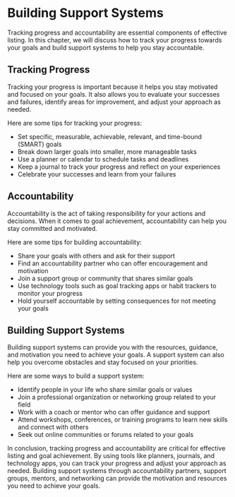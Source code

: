 Building Support Systems
=========================================================================

Tracking progress and accountability are essential components of effective listing. In this chapter, we will discuss how to track your progress towards your goals and build support systems to help you stay accountable.

Tracking Progress
-----------------

Tracking your progress is important because it helps you stay motivated and focused on your goals. It also allows you to evaluate your successes and failures, identify areas for improvement, and adjust your approach as needed.

Here are some tips for tracking your progress:

* Set specific, measurable, achievable, relevant, and time-bound (SMART) goals
* Break down larger goals into smaller, more manageable tasks
* Use a planner or calendar to schedule tasks and deadlines
* Keep a journal to track your progress and reflect on your experiences
* Celebrate your successes and learn from your failures

Accountability
--------------

Accountability is the act of taking responsibility for your actions and decisions. When it comes to goal achievement, accountability can help you stay committed and motivated.

Here are some tips for building accountability:

* Share your goals with others and ask for their support
* Find an accountability partner who can offer encouragement and motivation
* Join a support group or community that shares similar goals
* Use technology tools such as goal tracking apps or habit trackers to monitor your progress
* Hold yourself accountable by setting consequences for not meeting your goals

Building Support Systems
------------------------

Building support systems can provide you with the resources, guidance, and motivation you need to achieve your goals. A support system can also help you overcome obstacles and stay focused on your priorities.

Here are some ways to build a support system:

* Identify people in your life who share similar goals or values
* Join a professional organization or networking group related to your field
* Work with a coach or mentor who can offer guidance and support
* Attend workshops, conferences, or training programs to learn new skills and connect with others
* Seek out online communities or forums related to your goals

In conclusion, tracking progress and accountability are critical for effective listing and goal achievement. By using tools like planners, journals, and technology apps, you can track your progress and adjust your approach as needed. Building support systems through accountability partners, support groups, mentors, and networking can provide the motivation and resources you need to achieve your goals.
